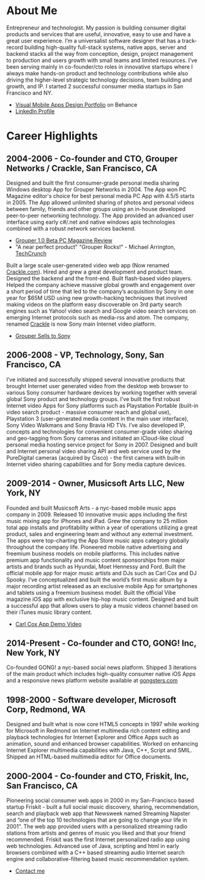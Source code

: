 # About Me
Entrepreneur and technologist. My passion is building consumer digital products and services that are useful, innovative, easy to use and have a great user experience. I’m a universalist software designer that has a track-record building high-quality full-stack systems, native apps, server and backend stacks all the way from conception, design, project management to production and users growth with small teams and limited resources. I’ve been serving mainly in co-founder/cto roles in innovative startups where I always make hands-on product and technology contributions while also driving the higher-level strategic technology decisions, team building and growth, and IP. I started 2 successful consumer media startups in San Francisco and NY.

* [Visual Mobile Apps Design Portfolio](https://www.behance.net/aviveyal07926b) on Behance
* [LinkedIn Profile](https://www.linkedin.com/in/avive)

# Career Highlights

## 2004-2006 - Co-founder and CTO, Grouper Networks / Crackle, San Francisco, CA
Designed and built the first consumer-grade personal media sharing Windows desktop App for Grouper Networks in 2004. The App won PC Magazine editor's choice for best personal media PC App with 4.5/5 starts in 2005. The App allowed unlimited sharing of photos and personal videos between family, friends and other groups using an in-house developed peer-to-peer networking technology. The App provided an advanced user interface using early c#/.net and native windows apis technologies combined with a robust network services backend.

* [Grouper 1.0 Beta PC Magazine Review](http://www.pcmag.com/article2/0,2817,1706557,00.asp)
* "A near perfect product" "Grouper Rocks!" - Michael Arrington, [TechCrunch](https://techcrunch.com/2005/12/06/more-video-tools-grouper-v20-rocks/) 

Built a large scale user-generated video web app (Now renamed [Crackle.com](https://crackle.com)). Hired and grew a great development and product team. Designed the backend and the front-end. Built flash-based video players. Helped the company achieve massive global growth and engagement over a short period of time that led to the company’s acquisition by Sony in one year for $65M USD using new growth-hacking techniques that involved making videos on the platform easy discoverable on 3rd party search engines such as Yahoo! video search and Google video search services on emerging Internet protocols such as media-rss and atom. The company, renamed [Crackle](http://crackle.com) is now Sony main Internet video platform.

* [Grouper Sells to Sony](https://techcrunch.com/2006/08/22/wow-grouper-sells-for-65-million/)


## 2006-2008 - VP, Technology, Sony, San Francisco, CA
I’ve initiated and successfully shipped several innovative products that brought Internet user generated video from the desktop web browser to various Sony consumer hardware devices by working together with several global Sony product and technology groups. I’ve built the first robust Internet video Apps for Sony platforms such as Playstation Portable (built-in video search product - massive consumer reach and global use), Playstation 3 (user-generated media content in the main user interface), Sony Video Walkmans and Sony Bravia HD TVs. I’ve also developed IP, concepts and technologies for convenient consumer-grade video sharing and geo-tagging from Sony cameras and initiated an iCloud-like cloud personal media hosting service project for Sony in 2007. Designed and built and Internet personal video sharing API and web service used by the PureDigital cameras (acquired by Cisco)  - the first camera with built-in Internet video sharing capabilities and for Sony media capture devices. 

## 2009-2014 - Owner, Musicsoft Arts LLC, New York, NY
Founded and built Musicsoft Arts - a nyc-based mobile music apps company in 2009. Released 10 innovative music apps including the first music mixing app for iPhones and iPad. Grew the company to 25 million total app installs and profitability within a year of operations utilizing a great product, sales and engineering team and without any external investment. The apps were top-charting the App Store music apps category globally throughout the company life. Pioneered mobile native advertising and freemium business models on mobile platforms. This includes native premium app functionality and music content sponsorships from major artists and brands such as Hyundai, Moet Hennessy and Ford. Built the official mobile app for major music artists and DJs such as Carl Cox and DJ Spooky. I’ve conceptualized and built the world’s first music album by a major recording artist released as an exclusive mobile App for smartphones and tablets using a freemium business model. Built the official Vibe magazine iOS app with exclusive hip-hop music content. Designed and built a successful app that allows users to play a music videos channel based on their iTunes music library content.

* [Carl Cox App Demo Video](https://www.youtube.com/watch?v=B3Ea78js6BE)

## 2014-Present - Co-founder and CTO, GONG! Inc, New York, NY
Co-founded GONG! a nyc-based social news platform. Shipped 3 iterations of the main product which includes high-quality consumer native iOS Apps and a responsive news platform website available at [gongsters.com](https://gongsters.com)

## 1998-2000 - Software developer, Microsoft Corp, Redmond, WA
Designed and built what is now core HTML5 concepts in 1997 while working for Microsoft in Redmond on Internet multimedia rich content editing and playback technologies for Internet Explorer and Office Apps such as animation, sound and enhanced browser capabilities. Worked on enhancing Internet Explorer multimedia capabilities with Java, C++, Script and SMIL. Shipped an HTML-based multimedia editor for Office documents.

## 2000-2004 - Co-founder and CTO, Friskit, Inc, San Francisco, CA
Pioneering social consumer web apps in 2000 in my San-Francisco based startup Friskit - built a full social music discovery, sharing, recommendation, search and playback web app that Newsweek named Streaming Napster and “one of the top 10 technologies that are going to change your life in 2001”. The web app provided users with a personalized streaming radio stations from artists and genres of music you liked and that your friend recommended. Friskit was the first Internet personalized radio app using web technologies. Advanced use of Java, scripting and html in early browsers combined with a C++ based streaming audio Internet search engine and collaborative-filtering based music recommendation system.

* [Contact me](mailto:aviveyal07@gmail.com)

